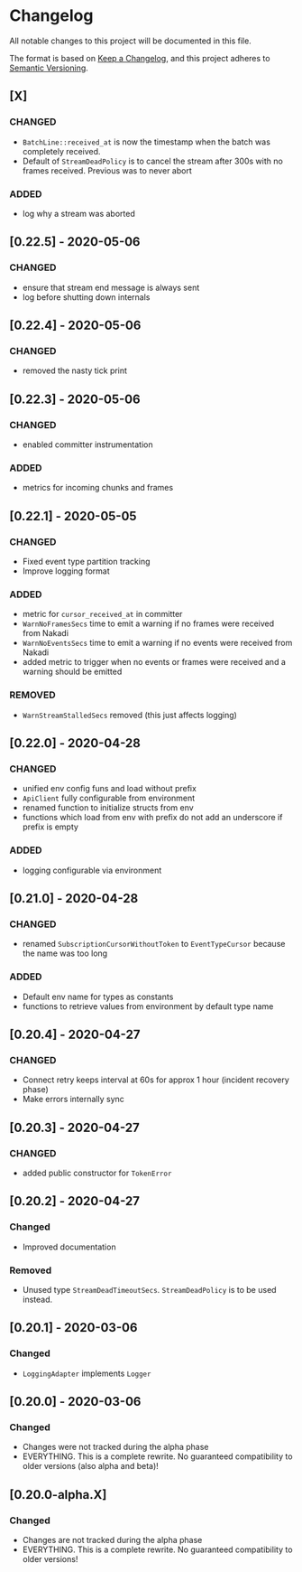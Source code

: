 # Changelog
All notable changes to this project will be documented in this file.

The format is based on [Keep a Changelog](https://keepachangelog.com/en/1.0.0/),
and this project adheres to [Semantic Versioning](https://semver.org/spec/v2.0.0.html).

## [X]

### CHANGED

- `BatchLine::received_at` is now the timestamp when the batch was completely received.
- Default of `StreamDeadPolicy` is to cancel the stream after 300s with no frames received. Previous was to never abort

### ADDED

- log why a stream was aborted

## [0.22.5] - 2020-05-06

### CHANGED

- ensure that stream end message is always sent
- log before shutting down internals

## [0.22.4] - 2020-05-06

### CHANGED

- removed the nasty tick print

## [0.22.3] - 2020-05-06

### CHANGED

- enabled committer instrumentation

### ADDED

- metrics for incoming chunks and frames

## [0.22.1] - 2020-05-05

### CHANGED

- Fixed event type partition tracking
- Improve logging format

### ADDED

- metric for `cursor_received_at` in committer
- `WarnNoFramesSecs` time to emit a warning if no frames were received from Nakadi
- `WarnNoEventsSecs` time to emit a warning if no events were received from Nakadi
- added metric to trigger when no events or frames were received and a warning should be emitted

### REMOVED

- `WarnStreamStalledSecs` removed (this just affects logging)

## [0.22.0] - 2020-04-28

### CHANGED

- unified env config funs and load without prefix
- `ApiClient` fully configurable from environment
- renamed function to initialize structs from env
- functions which load from env with prefix do not add an underscore if prefix is empty

### ADDED
- logging configurable via environment


## [0.21.0] - 2020-04-28

### CHANGED

- renamed `SubscriptionCursorWithoutToken` to `EventTypeCursor` because the name was too long

### ADDED

- Default env name for types as constants
- functions to retrieve values from environment by default type name

## [0.20.4] - 2020-04-27

### CHANGED

- Connect retry keeps interval at 60s for approx 1 hour (incident recovery phase)
- Make errors internally sync

## [0.20.3] - 2020-04-27

### CHANGED

- added public constructor for `TokenError`

## [0.20.2] - 2020-04-27

### Changed
- Improved documentation

### Removed
- Unused type `StreamDeadTimeoutSecs`. `StreamDeadPolicy` is to be used instead.

## [0.20.1] - 2020-03-06

### Changed
- `LoggingAdapter` implements `Logger`

## [0.20.0] - 2020-03-06

### Changed
- Changes were not tracked during the alpha phase
- EVERYTHING. This is a complete rewrite. No guaranteed compatibility to older versions (also alpha and beta)!

## [0.20.0-alpha.X]

### Changed
- Changes are not tracked during the alpha phase
- EVERYTHING. This is a complete rewrite. No guaranteed compatibility to older versions!